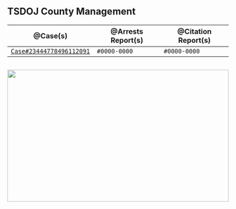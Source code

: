 ## TSDOJ County Management

@Case(s) | @Arrests Report(s) | @Citation Report(s)
--- | --- | ---
[`Case#23444778496112091`](/NotKaarlo/State-of-San-Andreas/blob/master/TSDOJ/Case%23444778496112091.md) | `#0000-0000` | `#0000-0000`

##

<img width="100%" height="300" src="https://cdn.discordapp.com/attachments/987509275968544768/1001254852380336270/99-997199_san-andreas-highway-patrol-ocrp-hd-png-download.png" />
